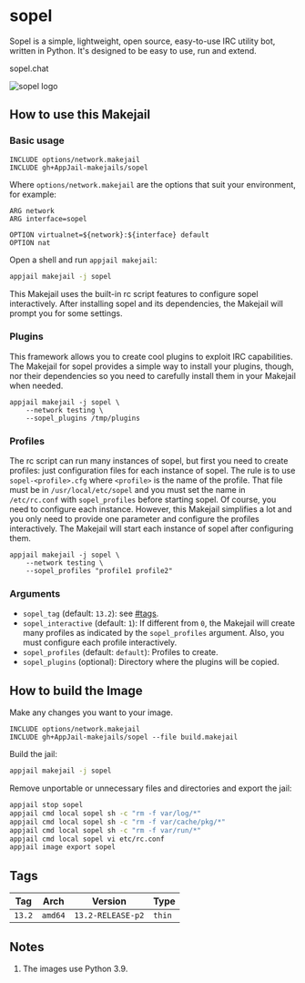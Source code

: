# sopel

Sopel is a simple, lightweight, open source, easy-to-use IRC utility bot, written in Python. It's designed to be easy to use, run and extend.

sopel.chat

<img src="https://raw.githubusercontent.com/sopel-irc/sopel/master/docs/source/_static/sopel-black.png" alt="sopel logo" width="%60" height="auto">

## How to use this Makejail

### Basic usage

```
INCLUDE options/network.makejail
INCLUDE gh+AppJail-makejails/sopel
```

Where `options/network.makejail` are the options that suit your environment, for example:

```
ARG network
ARG interface=sopel

OPTION virtualnet=${network}:${interface} default
OPTION nat
```

Open a shell and run `appjail makejail`:

```sh
appjail makejail -j sopel
```

This Makejail uses the built-in rc script features to configure sopel interactively. After installing sopel and its dependencies, the Makejail will prompt you for some settings.

### Plugins

This framework allows you to create cool plugins to exploit IRC capabilities. The Makejail for sopel provides a simple way to install your plugins, though, nor their dependencies so you need to carefully install them in your Makejail when needed.

```
appjail makejail -j sopel \
    --network testing \
    --sopel_plugins /tmp/plugins
```

### Profiles

The rc script can run many instances of sopel, but first you need to create profiles: just configuration files for each instance of sopel. The rule is to use `sopel-<profile>.cfg` where `<profile>` is the name of the profile. That file must be in `/usr/local/etc/sopel` and you must set the name in `/etc/rc.conf` with `sopel_profiles` before starting sopel. Of course, you need to configure each instance. However, this Makejail simplifies a lot and you only need to provide one parameter and configure the profiles interactively. The Makejail will start each instance of sopel after configuring them.

```
appjail makejail -j sopel \
    --network testing \
    --sopel_profiles "profile1 profile2"
```

### Arguments

* `sopel_tag` (default: `13.2`): see [#tags](#tags).
* `sopel_interactive` (default: `1`): If different from `0`, the Makejail will create many profiles as indicated by the `sopel_profiles` argument. Also, you must configure each profile interactively.
* `sopel_profiles` (default: `default`): Profiles to create.
* `sopel_plugins` (optional): Directory where the plugins will be copied.

## How to build the Image

Make any changes you want to your image.

```
INCLUDE options/network.makejail
INCLUDE gh+AppJail-makejails/sopel --file build.makejail
```

Build the jail:

```sh
appjail makejail -j sopel
```

Remove unportable or unnecessary files and directories and export the jail:

```sh
appjail stop sopel
appjail cmd local sopel sh -c "rm -f var/log/*"
appjail cmd local sopel sh -c "rm -f var/cache/pkg/*"
appjail cmd local sopel sh -c "rm -f var/run/*"
appjail cmd local sopel vi etc/rc.conf
appjail image export sopel
```

## Tags

| Tag    | Arch    | Version           | Type   |
| ------ | ------- | ----------------- | ------ |
| `13.2` | `amd64` | `13.2-RELEASE-p2` | `thin` |

## Notes

1. The images use Python 3.9.
